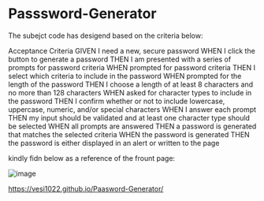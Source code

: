 # Passsword-Generator

The subejct code has desigend based on the criteria below: 

Acceptance Criteria
GIVEN I need a new, secure password
WHEN I click the button to generate a password
THEN I am presented with a series of prompts for password criteria
WHEN prompted for password criteria
THEN I select which criteria to include in the password
WHEN prompted for the length of the password
THEN I choose a length of at least 8 characters and no more than 128 characters
WHEN asked for character types to include in the password
THEN I confirm whether or not to include lowercase, uppercase, numeric, and/or special characters
WHEN I answer each prompt
THEN my input should be validated and at least one character type should be selected
WHEN all prompts are answered
THEN a password is generated that matches the selected criteria
WHEN the password is generated
THEN the password is either displayed in an alert or written to the page


kindly fidn below as a reference of the frount page: 

![image](https://user-images.githubusercontent.com/109995670/211615793-ad5e3715-4399-4a37-b80a-c4957c03139d.png)




https://vesi1022.github.io/Paasword-Generator/

